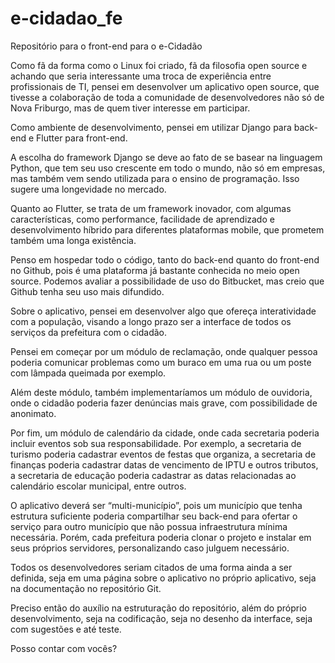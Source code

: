 # e-cidadao_fe
Repositório para o front-end para o e-Cidadão


Como fã da forma como o Linux foi criado, fã da filosofia open source e achando que seria interessante uma troca de experiência entre profissionais de TI, pensei em desenvolver um aplicativo open source, que tivesse a colaboração de toda a comunidade de desenvolvedores não só de Nova Friburgo, mas de quem tiver interesse em participar.

Como ambiente de desenvolvimento, pensei em utilizar Django para back-end e Flutter para front-end.

A escolha do framework Django se deve ao fato de se basear na linguagem Python, que tem seu uso crescente em todo o mundo, não só em empresas, mas também vem sendo utilizada para o ensino de programação. Isso sugere uma longevidade no mercado.

Quanto ao Flutter, se trata de um framework inovador, com algumas características, como performance, facilidade de aprendizado e desenvolvimento híbrido para diferentes plataformas mobile, que prometem também uma longa existência.

Penso em hospedar todo o código, tanto do back-end quanto do front-end no Github, pois é uma plataforma já bastante conhecida no meio open source. Podemos avaliar a possibilidade de uso do Bitbucket, mas creio que Github tenha seu uso mais difundido.

Sobre o aplicativo, pensei em desenvolver algo que ofereça interatividade com a população, visando a longo prazo ser a interface de todos os serviços da prefeitura com o cidadão.

Pensei em começar por um módulo de reclamação, onde qualquer pessoa poderia comunicar problemas como um buraco em uma rua ou um poste com lâmpada queimada por exemplo.

Além deste módulo, também implementaríamos um módulo de ouvidoria, onde o cidadão poderia fazer denúncias mais grave, com possibilidade de anonimato.

Por fim, um módulo de calendário da cidade, onde cada secretaria poderia incluir eventos sob sua responsabilidade. Por exemplo, a secretaria de turismo poderia cadastrar eventos de festas que organiza, a secretaria de finanças poderia cadastrar datas de vencimento de IPTU e outros tributos, a secretaria de educação poderia cadastrar as datas relacionadas ao calendário escolar municipal, entre outros.

O aplicativo deverá ser “multi-município”, pois um município que tenha estrutura suficiente poderia compartilhar seu back-end para ofertar o serviço para outro município que não possua infraestrutura mínima necessária. Porém, cada prefeitura poderia clonar o projeto e instalar em seus próprios servidores, personalizando caso julguem necessário.

Todos os desenvolvedores seriam citados de uma forma ainda a ser definida, seja em uma página sobre o aplicativo no próprio aplicativo, seja na documentação no repositório Git.

Preciso então do auxílio na estruturação do repositório, além do próprio desenvolvimento, seja na codificação, seja no desenho da interface, seja com sugestões e até teste.

Posso contar com vocês?

